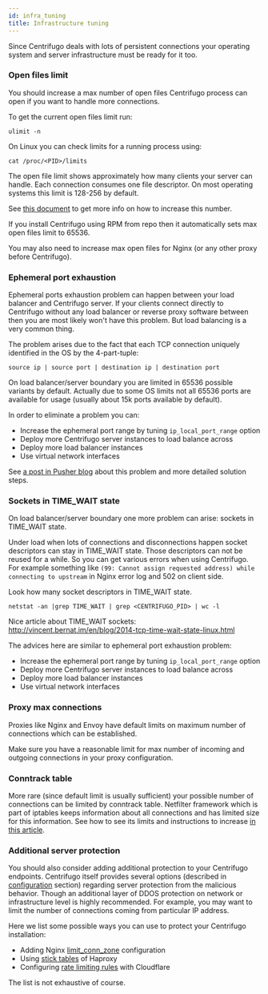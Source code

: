 ```yaml
---
id: infra_tuning
title: Infrastructure tuning
---
```


Since Centrifugo deals with lots of persistent connections your operating system and server infrastructure must be ready for it too.

### Open files limit

You should increase a max number of open files Centrifugo process can open if you want to handle more connections.

To get the current open files limit run:

```
ulimit -n
```

On Linux you can check limits for a running process using:

```
cat /proc/<PID>/limits
```

The open file limit shows approximately how many clients your server can handle. Each connection consumes one file descriptor. On most operating systems this limit is 128-256 by default.

See [this document](https://docs.riak.com/riak/kv/2.2.3/using/performance/open-files-limit.1.html) to get more info on how to increase this number.

If you install Centrifugo using RPM from repo then it automatically sets max open files limit to 65536.

You may also need to increase max open files for Nginx (or any other proxy before Centrifugo).

### Ephemeral port exhaustion

Ephemeral ports exhaustion problem can happen between your load balancer and Centrifugo server. If your clients connect directly to Centrifugo without any load balancer or reverse proxy software between then you are most likely won't have this problem. But load balancing is a very common thing.

The problem arises due to the fact that each TCP connection uniquely identified in the OS by the 4-part-tuple:

```
source ip | source port | destination ip | destination port
```

On load balancer/server boundary you are limited in 65536 possible variants by default. Actually due to some OS limits not all 65536 ports are available for usage (usually about 15k ports available by default).

In order to eliminate a problem you can:

* Increase the ephemeral port range by tuning `ip_local_port_range` option
* Deploy more Centrifugo server instances to load balance across
* Deploy more load balancer instances
* Use virtual network interfaces

See [a post in Pusher blog](https://making.pusher.com/ephemeral-port-exhaustion-and-how-to-avoid-it/) about this problem and more detailed solution steps.

### Sockets in TIME_WAIT state

On load balancer/server boundary one more problem can arise: sockets in TIME_WAIT state.

Under load when lots of connections and disconnections happen socket descriptors can stay in TIME_WAIT state. Those descriptors can not be reused for a while. So you can get various
errors when using Centrifugo. For example something like `(99: Cannot assign requested address) while connecting to upstream` in Nginx error log and 502 on client side.

Look how many socket descriptors in TIME_WAIT state.

```
netstat -an |grep TIME_WAIT | grep <CENTRIFUGO_PID> | wc -l
```

Nice article about TIME_WAIT sockets: http://vincent.bernat.im/en/blog/2014-tcp-time-wait-state-linux.html

The advices here are similar to ephemeral port exhaustion problem:

* Increase the ephemeral port range by tuning `ip_local_port_range` option
* Deploy more Centrifugo server instances to load balance across
* Deploy more load balancer instances
* Use virtual network interfaces

### Proxy max connections

Proxies like Nginx and Envoy have default limits on maximum number of connections which can be established.

Make sure you have a reasonable limit for max number of incoming and outgoing connections in your proxy configuration. 

### Conntrack table

More rare (since default limit is usually sufficient) your possible number of connections can be limited by conntrack table. Netfilter framework which is part of iptables keeps information about all connections and has limited size for this information. See how to see its limits and instructions to increase [in this article](https://morganwu277.github.io/2018/05/26/Solve-production-issue-of-nf-conntrack-table-full-dropping-packet/).

### Additional server protection

You should also consider adding additional protection to your Centrifugo endpoints. Centrifugo itself provides several options (described in [configuration](./configuration.md) section) regarding server protection from the malicious behavior. Though an additional layer of DDOS protection on network or infrastructure level is highly recommended. For example, you may want to limit the number of connections coming from particular IP address.

Here we list some possible ways you can use to protect your Centrifugo installation:

* Adding Nginx [limit_conn_zone](https://nginx.org/en/docs/http/ngx_http_limit_conn_module.html#limit_conn_zone) configuration
* Using [stick tables](https://www.haproxy.com/blog/introduction-to-haproxy-stick-tables/) of Haproxy
* Configuring [rate limiting rules](https://developers.cloudflare.com/waf/rate-limiting-rules/) with Cloudflare

The list is not exhaustive of course.
